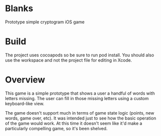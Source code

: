 # Blanks
Prototype simple cryptogram iOS game

# Build
The project uses cocoapods so be sure to run pod install. You should also use the workspace and not the project file for editing in Xcode.

# Overview
This game is a simple prototype that shows a user a handful of words with letters missing. The user can fill in those missing letters using a custom keyboard-like view.

The game doesn't support much in terms of game state logic (points, new words, game over, etc). It was intended just to see how the basic operation of the game would work. At this time it doesn't seem like it'd make a particularly compelling game, so it's been shelved.
